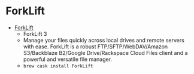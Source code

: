 # ForkLift
- [ForkLift](https://binarynights.com/)
  -  ForkLift 3
  - Manage your files quickly across local drives and remote servers with ease. ForkLift is a robust FTP/SFTP/WebDAV/Amazon S3/Backblaze B2/Google Drive/Rackspace Cloud Files client and a powerful and versatile file manager.
  - `brew cask install ForkLift`
